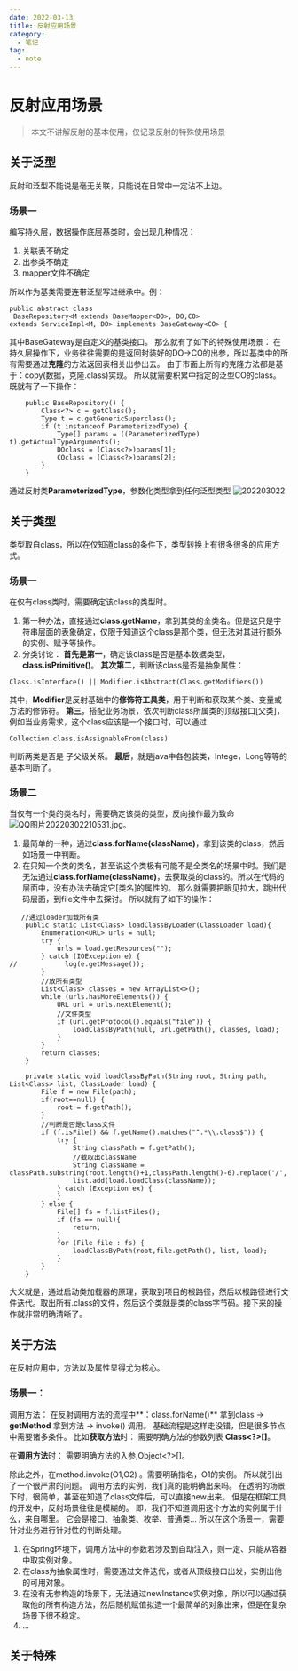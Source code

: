 ```yaml
---
date: 2022-03-13
title: 反射应用场景
category: 
  - 笔记
tag:
  - note
---
```

# 反射应用场景
>本文不讲解反射的基本使用，仅记录反射的特殊使用场景

## 关于泛型
反射和泛型不能说是毫无关联，只能说在日常中一定沾不上边。
### 场景一
编写持久层，数据操作底层基类时，会出现几种情况：
1. 关联表不确定
2. 出参类不确定
3. mapper文件不确定

所以作为基类需要连带泛型写进继承中。例：

```
public abstract class
 BaseRepository<M extends BaseMapper<DO>, DO,CO> 
extends ServiceImpl<M, DO> implements BaseGateway<CO> {
```
其中BaseGateway是自定义的基类接口。
那么就有了如下的特殊使用场景：
在持久层操作下，业务往往需要的是返回封装好的DO->CO的出参，所以基类中的所有需要通过**克隆**的方法返回表相关出参出去。
由于市面上所有的克隆方法都是基于：copy(数据，克隆.class)实现。
所以就需要积累中指定的泛型CO的class。
既就有了一下操作：
```
    public BaseRepository() {
        Class<?> c = getClass();
        Type t = c.getGenericSuperclass();
        if (t instanceof ParameterizedType) {
            Type[] params = ((ParameterizedType) t).getActualTypeArguments();
            DOclass = (Class<?>)params[1];
            COclass = (Class<?>)params[2];
        }
    }
```
通过反射类**ParameterizedType**，参数化类型拿到任何泛型类型
![202203022](https://leyunone-img.oss-cn-hangzhou.aliyuncs.com/image/2022-03-13/QQ图片20220302210528.gif)

## 关于类型
类型取自class，所以在仅知道class的条件下，类型转换上有很多很多的应用方式。
### 场景一
在仅有class类时，需要确定该class的类型时。
1. 第一种办法，直接通过**class.getName**，拿到其类的全类名。但是这只是字符串层面的表象确定，仅限于知道这个class是那个类，但无法对其进行额外的实例、赋予等操作。
2. 分类讨论：
**首先是第一**，确定该class是否是基本数据类型，**class.isPrimitive()**。
**其次第二**，判断该class是否是抽象属性：
```
Class.isInterface() || Modifier.isAbstract(Class.getModifiers())
```
其中，**Modifier**是反射基础中的**修饰符工具类**，用于判断和获取某个类、变量或方法的修饰符。
**第三**，搭配业务场景，依次判断class所属类的顶级接口[父类]，例如当业务需求，这个class应该是一个接口时，可以通过
```
Collection.class.isAssignableFrom(class)
```
判断两类是否是 子父级关系。
**最后**，就是java中各包装类，Intege，Long等等的基本判断了。
### 场景二
当仅有一个类的类名时，需要确定该类的类型，反向操作最为致命![QQ图片20220302210531.jpg](https://leyunone-img.oss-cn-hangzhou.aliyuncs.com/image/2022-03-13/QQ图片20220302210531.jpg)。
1. 最简单的一种，通过**class.forName(className)**，拿到该类的class，然后如场景一中判断。
2. 在只知一个类的类名，甚至说这个类极有可能不是全类名的场景中时。我们是无法通过**class.forName(className)**，去获取类的class的。所以在代码的层面中，没有办法去确定它[类名]的属性的。
那么就需要把眼见拉大，跳出代码层面，到file文件中去探讨。
所以就有了如下的操作：
```
   //通过loader加载所有类
    public static List<Class> loadClassByLoader(ClassLoader load){
        Enumeration<URL> urls = null;
        try {
            urls = load.getResources("");
        } catch (IOException e) {
//            log(e.getMessage());
        }
        //放所有类型
        List<Class> classes = new ArrayList<>();
        while (urls.hasMoreElements()) {
            URL url = urls.nextElement();
            //文件类型
            if (url.getProtocol().equals("file")) {
                loadClassByPath(null, url.getPath(), classes, load);
            }
        }
        return classes;
    }

    private static void loadClassByPath(String root, String path, List<Class> list, ClassLoader load) {
        File f = new File(path);
        if(root==null) {
            root = f.getPath();
        }
        //判断是否是class文件
        if (f.isFile() && f.getName().matches("^.*\\.class$")) {
            try {
                String classPath = f.getPath();
                //截取出className 
                String className = classPath.substring(root.length()+1,classPath.length()-6).replace('/','.').replace('\\','.');
                list.add(load.loadClass(className));
            } catch (Exception ex) {
            }
        } else {
            File[] fs = f.listFiles();
            if (fs == null){
                return;
            }
            for (File file : fs) {
                loadClassByPath(root,file.getPath(), list, load);
            }
        }
    }
```
大义就是，通过启动类加载器的原理，获取到项目的根路径，然后以根路径进行文件迭代。取出所有.class的文件，然后这个类就是类的class字节码。接下来的操作就非常明确清晰了。
## 关于方法
在反射应用中，方法以及属性显得尤为核心。
### 场景一：
调用方法：
在反射调用方法的流程中**：class.forName()** 拿到class -> **getMethod** 拿到方法 -> invoke() 调用。
基础流程是这样走没错，但是很多节点中需要诸多条件。
比如**获取方法**时：
需要明确方法的参数列表 **Class<?>[]**。

在**调用方法**时：
需要明确方法的入参,Object<?>[]。

除此之外，在method.invoke(O1,O2) 。需要明确指名，O1的实例。
所以就引出了一个很严肃的问题。
调用方法的实例，我们真的能明确出来吗。
在透明的场景下时，很简单，甚至在知道了class文件后，可以直接new出来。
但是在框架工具的开发中，反射场景往往是模糊的。
即，我们不知道调用这个方法的实例属于什么，来自哪里。
它会是接口、抽象类、枚举、普通类...
所以在这个场景一，需要针对业务进行针对性的判断处理。
1. 在Spring环境下，调用方法中的参数若涉及到自动注入，则一定、只能从容器中取实例对象。
2. 在class为抽象属性时，需要通过文件迭代，或者从顶级接口出发，实例出他的可用对象。
3. 在没有无参构造的场景下，无法通过newInstance实例对象，所以可以通过获取他的所有构造方法，然后随机赋值拟造一个最简单的对象出来，但是在复杂场景下很不稳定。
4. ...

## 关于特殊

